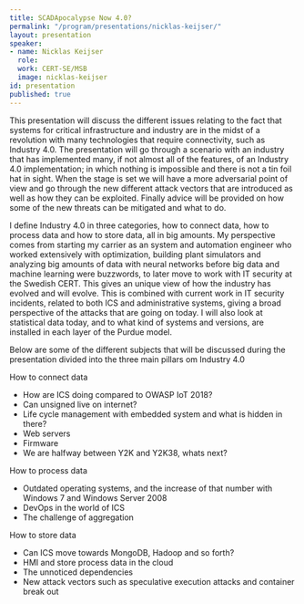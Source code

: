 ```yaml
---
title: SCADApocalypse Now 4.0?
permalink: "/program/presentations/nicklas-keijser/"
layout: presentation
speaker:
- name: Nicklas Keijser
  role: 
  work: CERT-SE/MSB
  image: nicklas-keijser
id: presentation
published: true
---
```


This presentation will discuss the different issues relating to the fact that systems for critical infrastructure and industry are in the midst of a revolution with many technologies that require connectivity, such as Industry 4.0. The presentation will go through a scenario with an industry that has implemented many, if not almost all of the features, of an Industry 4.0 implementation; in which nothing is impossible and there is not a tin foil hat in sight. When the stage is set we will have a more adversarial point of view and go through the new different attack vectors that are introduced as well as how they can be exploited. Finally advice will be provided on how some of the new threats can be mitigated and what to do.

I define Industry 4.0 in three categories, how to connect data, how to process data and how to store data, all in big amounts. My perspective comes from starting my carrier as an system and automation engineer who worked extensively with optimization, building plant simulators and analyzing big amounts of data with neural networks before big data and machine learning were buzzwords, to later move to work with IT security at the Swedish CERT. This gives an unique view of how the industry has evolved and will evolve. This is combined with current work in IT security incidents, related to both ICS and administrative systems, giving a broad perspective of the attacks that are going on today. I will also look at statistical data today, and to what kind of systems and versions, are installed in each layer of the Purdue model.

Below are some of the different subjects that will be discussed during the presentation divided into the three main pillars om Industry 4.0

How to connect data
* How are ICS doing compared to OWASP IoT 2018?
* Can unsigned live on internet?
* Life cycle management with embedded system and what is hidden in there?
* Web servers
* Firmware
* We are halfway between Y2K and Y2K38, whats next?

How to process data
* Outdated operating systems, and the increase of that number with Windows 7 and Windows Server 2008
* DevOps in the world of ICS
* The challenge of aggregation

How to store data
* Can ICS move towards MongoDB, Hadoop and so forth?
* HMI and store process data in the cloud
* The unnoticed dependencies
* New attack vectors such as speculative execution attacks and container break out